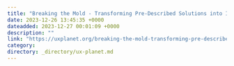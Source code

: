 ```yaml
---
title: "Breaking the Mold - Transforming Pre-Described Solutions into Innovative Solutions as a UX Designer"
date: 2023-12-26 13:45:35 +0000
dateadded: 2023-12-27 00:01:09 +0000
description: ""
link: "https://uxplanet.org/breaking-the-mold-transforming-pre-described-solutions-into-innovative-solutions-as-a-ux-designer-5c3f267ce928?source=rss----819cc2aaeee0---4"
category:
directory: _directory/ux-planet.md
---
```

